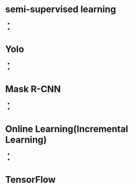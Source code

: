 # semi-supervised learning
-
-
# Yolo
-
-
# Mask R-CNN
-
-
# Online Learning(Incremental Learning)
-
- 
# TensorFlow